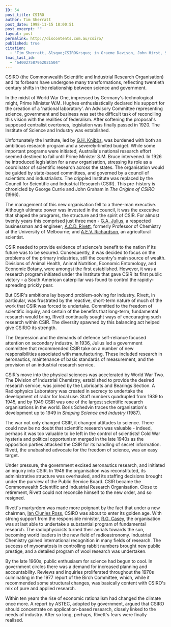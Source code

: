 ```yaml
---
ID: 54
post_title: CSIRO
author: Tim Sherratt
post_date: 1998-11-15 18:00:51
post_excerpt: ""
layout: post
permalink: http://discontents.com.au/csiro/
published: true
citation:
  - 'Tim Sherratt, &lsquo;CSIRO&rsquo; in Graeme Davison, John Hirst, Stuart Macintyre (editors), <em>Oxford Companion to Australian History</em>,  Melbourne, Oxford University Press, 1998, pp. 164-5.'
tmac_last_id:
  - "640027587952021504"
---
```

CSIRO (the Commonwealth Scientific and Industrial Research Organisation) and its forbears have undergone many transformations, reflecting twentieth century shifts in the relationship between science and government. <!--more-->

In the midst of World War One, impressed by Germany's technological might, Prime Minister W.M. Hughes enthusiastically declared his support for the creation of a 'national laboratory'. An Advisory Committee representing science, government and business was set the difficult task of reconciling this vision with the realities of federalism. After softening the proposal's supposed centralist overtones, legislation was finally passed in 1920. The Institute of Science and Industry was established.

Unfortunately the Institute, led by <a href="http://www.asap.unimelb.edu.au/bsparcs/biogs/P001075b.htm">G.H. Knibbs</a>, was burdened with both an ambitious research program and a severely-limited budget. While some important programs were initiated, Australia's national research effort seemed destined to fail until Prime Minister S.M. Bruce intervened. In 1926 he introduced legislation for a new organisation, stressing its role as a coordinator of scientific research across the states. The organisation would be guided by state-based committees, and governed by a council of scientists and industrialists. The crippled Institute was replaced by the Council for Scientific and Industrial Research (CSIR). This pre-history is chronicled by George Currie and John Graham in <em>The Origins of CSIRO</em> (1966).

The management of this new organisation fell to a three-man executive. Although ultimate power was invested in the council, it was the executive that shaped the programs, the structure and the spirit of CSIR. For almost twenty years this comprised just three men - <a href="http://www.asap.unimelb.edu.au/bsparcs/biogs/P000528b.htm">G.A. Julius</a>, a respected businessman and engineer; <a href="http://www.asap.unimelb.edu.au/bsparcs/biogs/P000747b.htm">A.C.D. Rivett</a>, formerly Professor of Chemistry at the University of Melbourne; and <a href="http://www.asap.unimelb.edu.au/bsparcs/biogs/P000742b.htm">A.E.V. Richardson</a>, an agricultural scientist.

CSIR needed to provide evidence of science's benefit to the nation if its future was to be secured. Consequently, it was decided to focus on the problems of the primary industries, still the country's main source of wealth. Divisions of Animal Health, Animal Nutrition, Economic Entomology, and Economic Botany, were amongst the first established. However, it was a research program initiated under the Institute that gave CSIR its first public victory - a South American caterpillar was found to control the rapidly-spreading prickly pear.

But CSIR's ambitions lay beyond problem-solving for industry. Rivett, in particular, was frustrated by the reactive, short-term nature of much of the work that CSIR was forced to undertake. Committed to the freedom of scientific inquiry, and certain of the benefits that long-term, fundamental research would bring, Rivett continually sought ways of encouraging such research within CSIR. The diversity spawned by this balancing act helped give CSIR/O its strength.

The Depression and the demands of defence self-reliance focused attention on secondary industry. In 1936, Julius led a government committee that recommended CSIR take on a number of new responsibilities associated with manufacturing. These included research in aeronautics, maintenance of basic standards of measurement, and the provision of an industrial research service.

CSIR's move into the physical sciences was accelerated by World War Two. The Division of Industrial Chemistry, established to provide the desired research service, was joined by the Lubricants and Bearings Section. A Radiophysics Laboratory was created in secrecy to undertake the development of radar for local use. Staff numbers quadrupled from 1939 to 1945, and by 1949 CSIR was one of the largest scientific research organisations in the world. Boris Schedvin traces the organisation's development up to 1949 in <em>Shaping Science and Industry</em> (1987).

The war not only changed CSIR, it changed attitudes to science. There could now be no doubt that scientific research was valuable - indeed, perhaps it was too valuable to be left in the control of scientists! Cold War hysteria and political opportunism merged in the late 1940s as the opposition parties attacked the CSIR for its handling of secret information. Rivett, the unabashed advocate for the freedom of science, was an easy target.

Under pressure, the government excised aeronautics research, and initiated an inquiry into CSIR. In 1949 the organisation was reconstituted, its administrative structure was overhauled, and its staffing decisions brought under the purview of the Public Service Board. CSIR became the Commonwealth Scientific and Industrial Research Organisation. Close to retirement, Rivett could not reconcile himself to the new order, and so resigned.

Rivett's martyrdom was made more poignant by the fact that under a new chairman, <a href="http://www.asap.unimelb.edu.au/bsparcs/biogs/P000314b.htm">Ian Clunies Ross</a>, CSIRO was about to enter its golden age. With strong support from the responsible minister, <a href="http://www.asap.unimelb.edu.au/bsparcs/biogs/P000300b.htm">R.G. Casey</a>, the organisation was at last able to undertake a substantial program of fundamental research. The radiophysicists turned their aerials towards the sun, becoming world leaders in the new field of radioastronomy. Industrial Chemistry gained international recognition in many fields of research. The success of myxomatosis in controlling rabbit numbers brought new public prestige, and a detailed program of wool research was undertaken.

By the late 1960s, public enthusiasm for science had begun to cool. In government circles there was a demand for increased planning and accountability. Reviews and inquiries proliferated throughout the 1970s culminating in the 1977 report of the Birch Committee, which, while it recommended some structural changes, was basically content with CSIRO's mix of pure and applied research.

Within ten years the rise of economic rationalism had changed the climate once more. A report by ASTEC, adopted by government, argued that CSIRO should concentrate on application-based research, closely linked to the needs of industry. After so long, perhaps, Rivett's fears were finally realised.